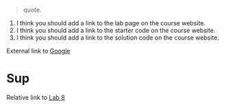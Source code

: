 > quote. 

1. I think you should add a link to the lab page on the course website.
2. I think you should add a link to the starter code on the course website.
3. I think you should add a link to the solution code on the course website.

External link to [Google](https://www.google.com)

# Sup 

Relative link to [Lab 8](./pics/cat.jpg)